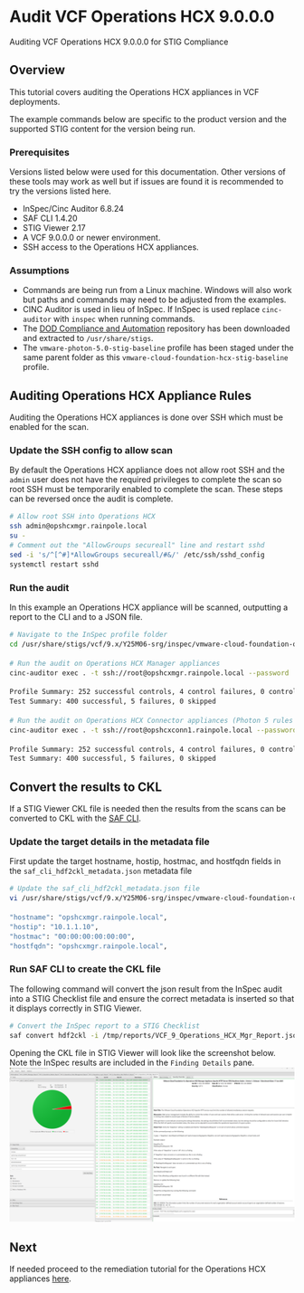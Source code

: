 # Audit VCF Operations HCX 9.0.0.0
Auditing VCF Operations HCX 9.0.0.0 for STIG Compliance

## Overview
This tutorial covers auditing the Operations HCX appliances in VCF deployments.  

The example commands below are specific to the product version and the supported STIG content for the version being run.

### Prerequisites
Versions listed below were used for this documentation. Other versions of these tools may work as well but if issues are found it is recommended to try the versions listed here.  

* InSpec/Cinc Auditor 6.8.24
* SAF CLI 1.4.20
* STIG Viewer 2.17
* A VCF 9.0.0.0 or newer environment.
* SSH access to the Operations HCX appliances.

### Assumptions
* Commands are being run from a Linux machine. Windows will also work but paths and commands may need to be adjusted from the examples.
* CINC Auditor is used in lieu of InSpec. If InSpec is used replace `cinc-auditor` with `inspec` when running commands.
* The [DOD Compliance and Automation](https://github.com/vmware/dod-compliance-and-automation) repository has been downloaded and extracted to `/usr/share/stigs`.
* The `vmware-photon-5.0-stig-baseline` profile has been staged under the same parent folder as this `vmware-cloud-foundation-hcx-stig-baseline` profile.

## Auditing Operations HCX Appliance Rules
Auditing the Operations HCX appliances is done over SSH which must be enabled for the scan.

### Update the SSH config to allow scan
By default the Operations HCX appliance does not allow root SSH and the `admin` user does not have the required privileges to complete the scan so root SSH must be temporarily enabled to complete the scan. These steps can be reversed once the audit is complete.  

```bash
# Allow root SSH into Operations HCX
ssh admin@opshcxmgr.rainpole.local
su -
# Comment out the "AllowGroups secureall" line and restart sshd
sed -i 's/^[^#]*AllowGroups secureall/#&/' /etc/ssh/sshd_config
systemctl restart sshd
```

### Run the audit
In this example an Operations HCX appliance will be scanned, outputting a report to the CLI and to a JSON file.  

```bash
# Navigate to the InSpec profile folder
cd /usr/share/stigs/vcf/9.x/Y25M06-srg/inspec/vmware-cloud-foundation-operations-hcx-stig-baseline/

# Run the audit on Operations HCX Manager appliances
cinc-auditor exec . -t ssh://root@opshcxmgr.rainpole.local --password 'password' --show-progress --enhanced-outcomes --reporter cli json:/tmp/reports/VCF_9_Operations_HCX_Mgr_Report.json

Profile Summary: 252 successful controls, 4 control failures, 0 controls not reviewed, 0 controls not applicable, 0 controls have error
Test Summary: 400 successful, 5 failures, 0 skipped

# Run the audit on Operations HCX Connector appliances (Photon 5 rules only)
cinc-auditor exec . -t ssh://root@opshcxconn1.rainpole.local --password 'password' --show-progress --enhanced-outcomes --controls=/PHTN-50/ --reporter cli json:/tmp/reports/VCF_9_Operations_HCX_Con1_Report.json

Profile Summary: 252 successful controls, 4 control failures, 0 controls not reviewed, 0 controls not applicable, 0 controls have error
Test Summary: 400 successful, 5 failures, 0 skipped
```

## Convert the results to CKL
If a STIG Viewer CKL file is needed then the results from the scans can be converted to CKL with the [SAF CLI](../../../../automation-tools/safcli.md).

### Update the target details in the metadata file
First update the target hostname, hostip, hostmac, and hostfqdn fields in the `saf_cli_hdf2ckl_metadata.json` metadata file

```bash
# Update the saf_cli_hdf2ckl_metadata.json file
vi /usr/share/stigs/vcf/9.x/Y25M06-srg/inspec/vmware-cloud-foundation-operations-hcx-stig-baseline/saf_cli_hdf2ckl_metadata.json

"hostname": "opshcxmgr.rainpole.local",
"hostip": "10.1.1.10",
"hostmac": "00:00:00:00:00:00",
"hostfqdn": "opshcxmgr.rainpole.local",
```

### Run SAF CLI to create the CKL file
The following command will convert the json result from the InSpec audit into a STIG Checklist file and ensure the correct metadata is inserted so that it displays correctly in STIG Viewer.  

```bash
# Convert the InSpec report to a STIG Checklist
saf convert hdf2ckl -i /tmp/reports/VCF_9_Operations_HCX_Mgr_Report.json -o /tmp/reports/VCF_9_Operations_HCX_Mgr_Report.ckl -m /usr/share/stigs/vcf/9.x/Y25M06-srg/inspec/vmware-cloud-foundation-operations-hcx-stig-baseline/saf_cli_hdf2ckl_metadata.json
```

Opening the CKL file in STIG Viewer will look like the screenshot below. Note the InSpec results are included in the `Finding Details` pane.  
![STIG Viewer Checklist](../../../../../images/opshcx_audit9_ckl_screenshot.png)

## Next
If needed proceed to the remediation tutorial for the Operations HCX appliances [here](./remediate9-opshcx.md).
